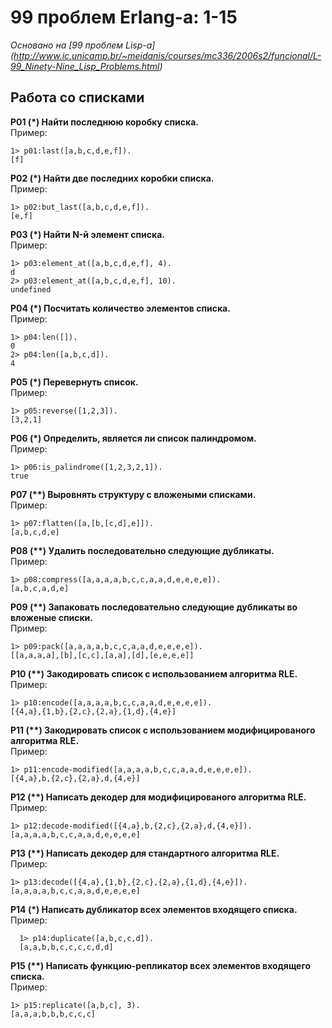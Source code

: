 99 проблем Erlang-а: 1-15
=================

*Основано на [99 проблем Lisp-а] 
(http://www.ic.unicamp.br/~meidanis/courses/mc336/2006s2/funcional/L-99_Ninety-Nine_Lisp_Problems.html)*

Работа со списками
-----------------

__P01 (*) Найти последнюю коробку списка.__  
Пример:

    1> p01:last([a,b,c,d,e,f]).
    [f]


__P02 (*) Найти две последних коробки списка.__  
Пример:

    1> p02:but_last([a,b,c,d,e,f]).
    [e,f]

__P03 (*) Найти N-й элемент списка.__  
Пример:

    1> p03:element_at([a,b,c,d,e,f], 4).
    d
    2> p03:element_at([a,b,c,d,e,f], 10).
    undefined

__P04 (*) Посчитать количество элементов списка.__  
Пример:

    1> p04:len([]).
    0
    2> p04:len([a,b,c,d]).
    4

__P05 (*) Перевернуть список.__  
Пример:

    1> p05:reverse([1,2,3]).
    [3,2,1]

__P06 (*) Определить, является ли список палиндромом.__  
Пример:

    1> p06:is_palindrome([1,2,3,2,1]).
    true

__P07 (**) Выровнять структуру с вложеными списками.__  
Пример:

    1> p07:flatten([a,[b,[c,d],e]]).
    [a,b,c,d,e]

__P08 (**) Удалить последовательно следующие дубликаты.__  
Пример:

    1> p08:compress([a,a,a,a,b,c,c,a,a,d,e,e,e,e]).
    [a,b,c,a,d,e]

__P09 (**) Запаковать последовательно следующие дубликаты во вложеные списки.__  
Пример:

    1> p09:pack([a,a,a,a,b,c,c,a,a,d,e,e,e,e]).
    [[a,a,a,a],[b],[c,c],[a,a],[d],[e,e,e,e]]

__P10 (**) Закодировать список с использованием алгоритма RLE.__  
Пример:

    1> p10:encode([a,a,a,a,b,c,c,a,a,d,e,e,e,e]).
    [{4,a},{1,b},{2,c},{2,a},{1,d},{4,e}]


__P11 (**) Закодировать список с использованием модифицированого алгоритма RLE.__  
Пример:

    1> p11:encode-modified([a,a,a,a,b,c,c,a,a,d,e,e,e,e]).
    [{4,a},b,{2,c},{2,a},d,{4,e}]

__P12 (**) Написать декодер для модифицированого алгоритма RLE.__  
Пример:

    1> p12:decode-modified([{4,a},b,{2,c},{2,a},d,{4,e}]).
    [a,a,a,a,b,c,c,a,a,d,e,e,e,e]

__P13 (**) Написать декодер для стандартного алгоритма RLE.__  
Пример:

    1> p13:decode([{4,a},{1,b},{2,c},{2,a},{1,d},{4,e}]).
    [a,a,a,a,b,c,c,a,a,d,e,e,e,e]

__P14 (*) Написать дубликатор всех элементов входящего списка.__  
Пример:

      1> p14:duplicate([a,b,c,c,d]).
      [a,a,b,b,c,c,c,c,d,d]

__P15 (**) Написать функцию-репликатор всех элементов входящего списка.__   
Пример:

    1> p15:replicate([a,b,c], 3).
    [a,a,a,b,b,b,c,c,c]
